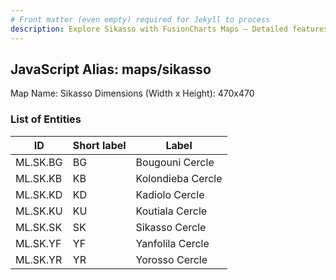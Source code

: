 ```yaml
---
# Front matter (even empty) required for Jekyll to process
description: Explore Sikasso with FusionCharts Maps – Detailed features for seamless integration. Try now & enhance your data visualization today! 
---
```


## JavaScript Alias: maps/sikasso

Map Name: Sikasso
Dimensions (Width x Height): 470x470

### List of Entities

| ID       | Short label | Label             |
| -------- | ----------- | ----------------- |
| ML.SK.BG | BG          | Bougouni Cercle   |
| ML.SK.KB | KB          | Kolondieba Cercle |
| ML.SK.KD | KD          | Kadiolo Cercle    |
| ML.SK.KU | KU          | Koutiala Cercle   |
| ML.SK.SK | SK          | Sikasso Cercle    |
| ML.SK.YF | YF          | Yanfolila Cercle  |
| ML.SK.YR | YR          | Yorosso Cercle    |
